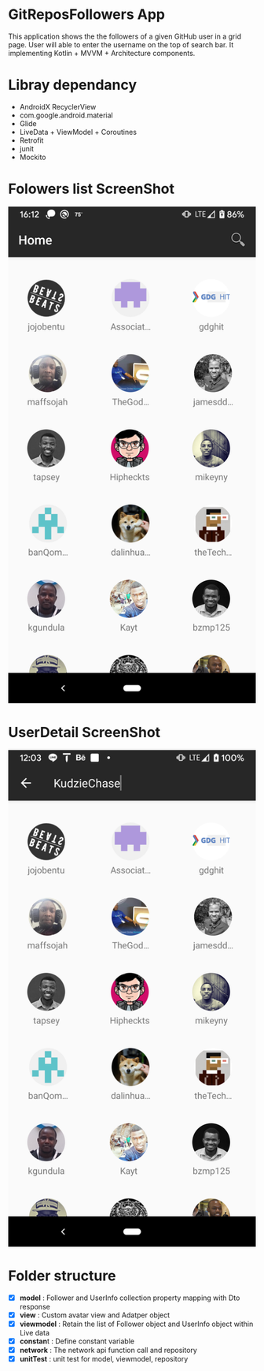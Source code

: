 # GitReposFollowers App

This application shows the the followers of a given GitHub user in a grid page. User will able to enter the username on the top of search bar.
It implementing Kotlin + MVVM + Architecture components.

# Libray dependancy
* AndroidX RecyclerView
* com.google.android.material
* Glide
* LiveData + ViewModel + Coroutines
* Retrofit
* junit 
* Mockito 
 
# Folowers list ScreenShot
![alt text](https://github.com/geminihsu/GitReposFollowers/blob/master/screenshot/Screenshot_20191117-161231.png)

# UserDetail ScreenShot
![alt text](https://github.com/geminihsu/GitReposFollowers/blob/master/screenshot/Screenshot_20191118-120352.png)

# Folder structure
- [x] **model** : Follower and UserInfo collection property mapping with Dto response
- [x] **view** : Custom avatar view and Adatper object
- [x] **viewmodel** : Retain the list of Follower object and UserInfo object within Live data
- [x] **constan**t : Define constant variable
- [x] **network** : The network api function call and repository
- [x] **unitTest** : unit test for model, viewmodel, repository 
